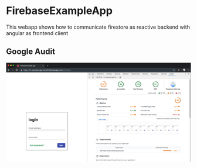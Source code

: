# FirebaseExampleApp

This webapp shows how to communicate firestore as reactive backend with angular as frontend client

## Google Audit

![Google audit 19/07/19](/src/assets/images/19-07-19.google-audit.png)

